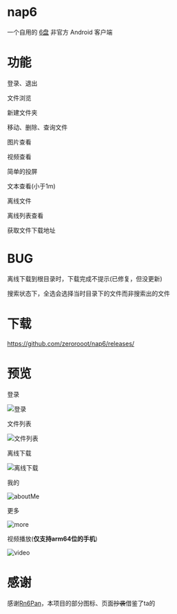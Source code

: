 # nap6

一个自用的 [6盘](https://2dland.cn/) 非官方 Android 客户端

# 功能

 登录、退出

文件浏览

新建文件夹

移动、删除、查询文件

图片查看

视频查看

简单的投屏

文本查看(小于1m)

离线文件

离线列表查看

获取文件下载地址

# BUG
离线下载到根目录时，下载完成不提示(已修复，但没更新)

搜索状态下，全选会选择当时目录下的文件而非搜索出的文件

# 下载

https://github.com/zerorooot/nap6/releases/

# 预览

登录

![登录](screenshot/login.png)

文件列表

![文件列表](screenshot/fileList.png)

离线下载

![离线下载](screenshot/offline.png)

我的

![aboutMe](screenshot/aboutMe.png)

更多

![more](screenshot/more.png)

视频播放(**仅支持arm64位的手机**)

![video](screenshot/video.jpg)

# 感谢

感谢[Rn6Pan](https://github.com/hjthjthjt/Rn6Pan)，本项目的部分图标、页面~~抄袭~~借鉴了ta的

